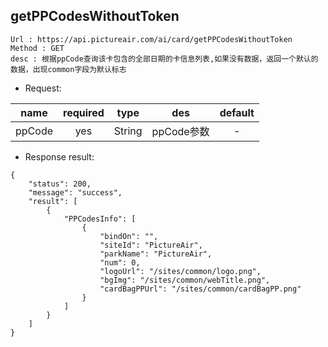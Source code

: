 

getPPCodesWithoutToken
---

```
Url : https://api.pictureair.com/ai/card/getPPCodesWithoutToken
Method : GET 
desc : 根据ppCode查询该卡包含的全部日期的卡信息列表,如果没有数据，返回一个默认的数据，出现common字段为默认标志
```

* Request:

|name|required|type|des|default|
| ------------- |:-------------:|:-------------:|:---------------------------------------:|:-------------:|
| ppCode | yes | String | ppCode参数 | - |

* Response result:
```
{
    "status": 200,
    "message": "success",
    "result": [
        {
            "PPCodesInfo": [
                {
                    "bindOn": "",
                    "siteId": "PictureAir",
                    "parkName": "PictureAir",
                    "num": 0,
                    "logoUrl": "/sites/common/logo.png",
                    "bgImg": "/sites/common/webTitle.png",
                    "cardBagPPUrl": "/sites/common/cardBagPP.png"
                }
            ]
        }
    ]
}
```
